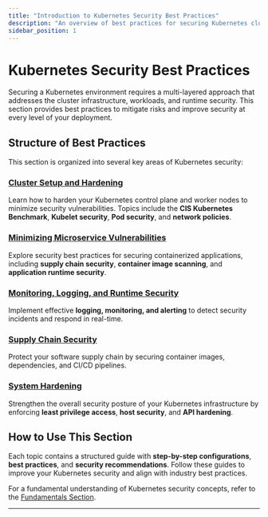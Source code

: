 ```yaml
---
title: "Introduction to Kubernetes Security Best Practices"
description: "An overview of best practices for securing Kubernetes clusters, workloads, and infrastructure."
sidebar_position: 1
---
```


# Kubernetes Security Best Practices

Securing a Kubernetes environment requires a multi-layered approach that addresses the cluster infrastructure, workloads, and runtime security. This section provides best practices to mitigate risks and improve security at every level of your deployment.

## Structure of Best Practices

This section is organized into several key areas of Kubernetes security:

### [Cluster Setup and Hardening](/docs/best_practices/cluster_setup_and_hardening/)

Learn how to harden your Kubernetes control plane and worker nodes to minimize security vulnerabilities. Topics include the **CIS Kubernetes Benchmark**, **Kubelet security**, **Pod security**, and **network policies**.

### [Minimizing Microservice Vulnerabilities](/docs/best_practices/minimize_microservice_vulnerabilities/)

Explore security best practices for securing containerized applications, including **supply chain security**, **container image scanning**, and **application runtime security**.

### [Monitoring, Logging, and Runtime Security](/docs/best_practices/monitoring_logging_and_runtime_security/)

Implement effective **logging, monitoring, and alerting** to detect security incidents and respond in real-time.

### [Supply Chain Security](/docs/best_practices/supply_chain_security/)

Protect your software supply chain by securing container images, dependencies, and CI/CD pipelines.

### [System Hardening](/docs/best_practices/system_hardening/)

Strengthen the overall security posture of your Kubernetes infrastructure by enforcing **least privilege access**, **host security**, and **API hardening**.

## How to Use This Section

Each topic contains a structured guide with **step-by-step configurations**, **best practices**, and **security recommendations**. Follow these guides to improve your Kubernetes security and align with industry best practices.

For a fundamental understanding of Kubernetes security concepts, refer to the [Fundamentals Section](/docs/fundamentals/intro).

---
